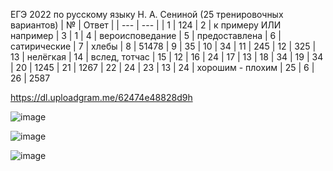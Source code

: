 ЕГЭ 2022 по русскому языку Н. А. Сениной (25 тренировочных вариантов)
| № | Ответ |
| --- | --- |
| 1 | 124
| 2 | к примеру ИЛИ например
| 3 | 1
| 4 | вероисповедание
| 5 | предоставлена
| 6 | сатирические 
| 7 | хлебы
| 8 | 51478
| 9 | 35
| 10 | 34
| 11 | 245
| 12 | 325
| 13 | нелёгкая
| 14 | вслед, тотчас
| 15 | 12
| 16 | 24
| 17 | 13
| 18 | 34
| 19 | 34
| 20 | 1245
| 21 | 1267
| 22 | 24
| 23 | 13
| 24 | хорошим - плохим
| 25 | 6
| 26 | 2587

https://dl.uploadgram.me/62474e48828d9h

![image](https://user-images.githubusercontent.com/70198995/164704702-85be82da-4ee4-4ad7-87ea-4c9c512496b6.png)

![image](https://user-images.githubusercontent.com/70198995/164704589-b90eb2d5-e764-457d-9831-fc7adad6406e.png)

![image](https://user-images.githubusercontent.com/70198995/161326608-fb843668-69a5-4779-9d64-b0768103b2b9.png)
